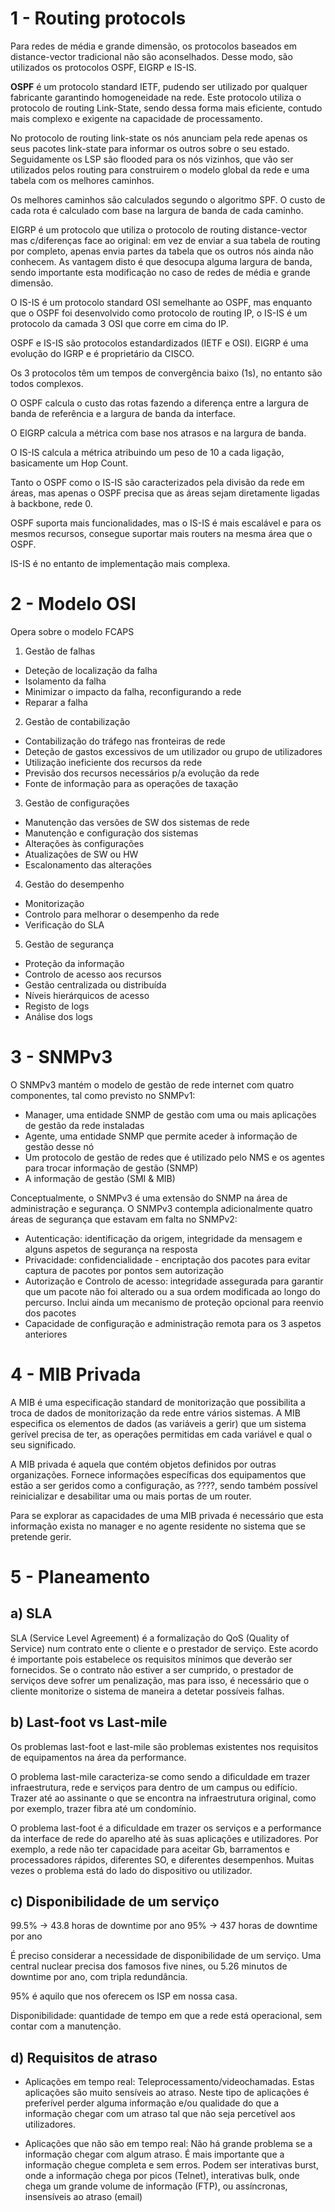 # 1 - Routing protocols

Para redes de média e grande dimensão, os protocolos baseados em distance-vector tradicional não são aconselhados.
Desse modo, são utilizados os protocolos OSPF, EIGRP e IS-IS.

**OSPF** é um protocolo standard IETF, pudendo ser utilizado por qualquer fabricante garantindo homogeneidade na rede.
Este protocolo utiliza o protocolo de routing Link-State, sendo dessa forma mais eficiente, contudo mais complexo e exigente na capacidade de processamento.

No protocolo de routing link-state os nós anunciam pela rede apenas os seus pacotes link-state para informar os outros sobre o seu estado. Seguidamente os LSP são flooded para os nós vizinhos, que vão ser utilizados pelos routing para construirem o modelo global da rede e uma tabela com os melhores caminhos.

Os melhores caminhos são calculados segundo o algoritmo SPF. O custo de cada rota é calculado com base na largura de banda de cada caminho.

EIGRP é um protocolo que utiliza o protocolo de routing distance-vector mas c/diferenças face ao original: em vez de enviar a sua tabela de routing por completo, apenas envia partes da tabela que os outros nós ainda não conhecem.
As vantagem disto é que desocupa alguma largura de banda, sendo importante esta modificação no caso de redes de média e grande dimensão.

O IS-IS é um protocolo standard OSI semelhante ao OSPF, mas enquanto que o OSPF foi desenvolvido como protocolo de routing IP,
o IS-IS é um protocolo da camada 3 OSI que corre em cima do IP.

OSPF e IS-IS são protocolos estandardizados (IETF e OSI). EIGRP é uma evolução do IGRP e é proprietário da CISCO.

Os 3 protocolos têm um tempos de convergência baixo (1s), no entanto são todos complexos.

O OSPF calcula o custo das rotas fazendo a diferença entre a largura de banda de referência e a largura de banda da interface.

O EIGRP calcula a métrica com base nos atrasos e na largura de banda.

O IS-IS calcula a métrica atribuindo um peso de 10 a cada ligação, basicamente um Hop Count.

Tanto o OSPF como o IS-IS são caracterizados pela divisão da rede em áreas, mas apenas o OSPF precisa que as áreas sejam diretamente ligadas à backbone, rede 0.

OSPF suporta mais funcionalidades, mas o IS-IS é mais escalável e para os mesmos recursos, consegue suportar mais routers na mesma área que o OSPF.

IS-IS é no entanto de implementação mais complexa.



# 2 - Modelo OSI

Opera sobre o modelo FCAPS

1. Gestão de falhas

- Deteção de localização da falha
- Isolamento da falha
- Minimizar o impacto da falha, reconfigurando a rede
- Reparar a falha

2. Gestão de contabilização

- Contabilização do tráfego nas fronteiras de rede
- Deteção de gastos excessivos de um utilizador ou grupo de utilizadores
- Utilização ineficiente dos recursos da rede
- Previsão dos recursos necessários p/a evolução da rede
- Fonte de informação para as operações de taxação

3. Gestão de configurações 

- Manutenção das versões de SW dos sistemas de rede
- Manutenção e configuração dos sistemas
- Alterações às configurações
- Atualizações de SW ou HW
- Escalonamento das alterações

4. Gestão do desempenho

- Monitorização
- Controlo para melhorar o desempenho da rede
- Verificação do SLA

5. Gestão de segurança

- Proteção da informação
- Controlo de acesso aos recursos
- Gestão centralizada ou distribuída
- Níveis hierárquicos de acesso
- Registo de logs
- Análise dos logs



# 3 - SNMPv3

O SNMPv3 mantém o modelo de gestão de rede internet com quatro componentes, tal como previsto no SNMPv1:

- Manager, uma entidade SNMP de gestão com uma ou mais aplicações de gestão da rede instaladas
- Agente, uma entidade SNMP que permite aceder à informação de gestão desse nó
- Um protocolo de gestão de redes que é utilizado pelo NMS e os agentes para trocar informação de gestão (SNMP)
- A informação de gestão (SMI & MIB)

Conceptualmente, o SNMPv3 é uma extensão do SNMP na área de administração e segurança.
O SNMPv3 contempla adicionalmente quatro áreas de segurança que estavam em falta no SNMPv2:

- Autenticação: identificação da origem, integridade da mensagem e alguns aspetos de segurança na resposta
- Privacidade: confidencialidade -  encriptação dos pacotes para evitar captura de pacotes por pontos sem autorização
- Autorização e Controlo de acesso: integridade assegurada para garantir que um pacote não foi alterado ou a sua ordem modificada ao longo do percurso. Inclui ainda um mecanismo de proteção opcional para reenvio dos pacotes
- Capacidade de configuração e administração remota para os 3 aspetos anteriores



# 4 - MIB Privada

A MIB é uma especificação standard de monitorização que possibilita a troca de dados de monitorização da rede entre vários sistemas. A MIB especifica os elementos de dados (as variáveis a gerir) que um sistema gerível precisa de ter, as operações permitidas em cada variável e qual o seu significado.

A MIB privada é aquela que contém objetos definidos por outras organizações. Fornece informações específicas dos equipamentos que estão a ser geridos como a configuração, as ????, sendo também possível reinicializar e desabilitar uma ou mais portas de um router.

Para se explorar as capacidades de uma MIB privada é necessário que esta informação exista no manager e no agente residente no sistema que se pretende gerir.



# 5 - Planeamento

## a) SLA

SLA (Service Level Agreement) é a formalização do QoS (Quality of Service) num contrato ente o cliente e o prestador de serviço. Este acordo é importante pois estabelece os requisitos mínimos que deverão ser fornecidos.
Se o contrato não estiver a ser cumprido, o prestador de serviços deve sofrer um penalização, mas para isso, é necessário que o cliente monitorize o sistema de maneira a detetar possíveis falhas.

## b) Last-foot vs Last-mile
Os problemas last-foot e last-mile são problemas existentes nos requisitos de equipamentos na área da performance.

O problema last-mile caracteriza-se como sendo a dificuldade em trazer infraestrutura, rede e serviços para dentro de um campus ou edifício. Trazer até ao assinante o que se encontra na infraestrutura original, como por exemplo, trazer fibra até um condomínio.

O problema last-foot é a dificuldade em trazer os serviços e a performance da interface de rede do aparelho até às suas aplicações e utilizadores. Por exemplo, a rede não ter capacidade para aceitar Gb, barramentos e processadores rápidos, diferentes SO, e diferentes desempenhos. Muitas vezes o problema está do lado do dispositivo ou utilizador.

## c) Disponibilidade de um serviço

99.5% -> 43.8 horas de downtime por ano
95% -> 437 horas de downtime por ano

É preciso considerar a necessidade de disponibilidade de um serviço. Uma central nuclear precisa dos famosos five nines, ou 5.26 minutos de downtime por ano, com tripla redundância.

95% é aquilo que nos oferecem os ISP em nossa casa.

Disponibilidade: quantidade de tempo em que a rede está operacional, sem contar com a manutenção.

## d) Requisitos de atraso

- Aplicações em tempo real: Teleprocessamento/videochamadas.
Estas aplicações são muito sensíveis ao atraso.
Neste tipo de aplicações é preferível perder alguma informação e/ou qualidade do que a informação chegar com um atraso tal que não seja percetível aos utilizadores.

- Aplicações que não são em tempo real: Não há grande problema se a informação chegar com algum atraso. É mais importante que a informação chegue completa e sem erros. Podem ser interativas burst, onde a informação chega por picos (Telnet), interativas bulk, onde chega um grande volume de informação (FTP), ou assíncronas, insensíveis ao atraso (email)